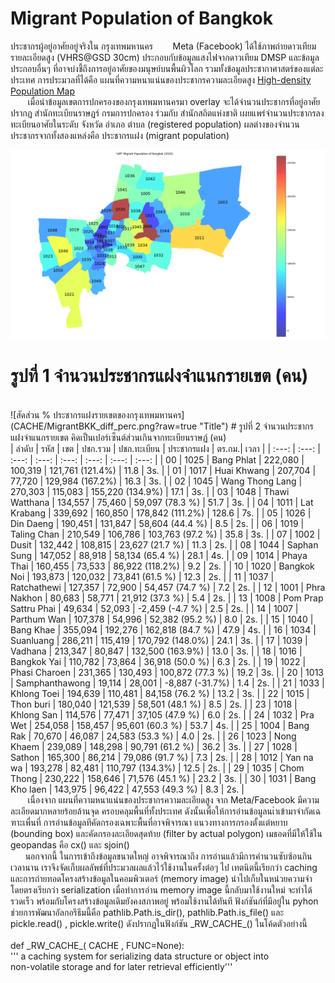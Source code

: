 # Migrant Population of Bangkok
ประชากรผู้อยู่อาศัยอยู่จริงใน กรุงเทพมหานคร
&nbsp;&nbsp;&nbsp;&nbsp;&nbsp;&nbsp; Meta (Facebook) ได้ใช้ภาพถ่ายดาวเทียมรายละเอียดสูง (VHRS@GSD 30cm) ประกอบกับข้อมูลแสงไฟจากดาวเทียม DMSP และข้อมูลประกอบอื่นๆ ที่อาจบ่งชี้ถึงการอยู่อาศัยของมนุษย์บนพื้นผิวโลก รวมทั้งข้อมูลประชากาศาสตร์ของแต่ละประเทศ การประมวลที่ได้คือ แผนที่ความหนาแน่นของประชากรความละเอียดสูง [High-density Population Map](https://dataforgood.facebook.com/dfg/tools/high-resolution-population-density-maps)<br/>
&nbsp;&nbsp;&nbsp;&nbsp;&nbsp;&nbsp; เมื่อนำข้อมูลเขตการปกครองของกรุงเทพมหานครมา overlay จะได้จำนวนประชากรที่อยู่อาศัยปรากฏ  สำนักทะเบียนราษฏร์ กรมการปกครอง ร่วมกับ สำนักสถิตแห่งชาติ เผยแพร่จำนวนประชากรลงทะเบียนอาศัยในระดับ จังหวัด อำเภอ ตำบล (registered population)  ผลต่างของจำนวนประชากรจากทั้งสองแหล่งคือ ประชากรแฝง (migrant population)
<br/>

![จำนวนประชากรแฝงรายเขตของกรุงเทพมหานคร](CACHE/MigrantBKK_diff.png?raw=true "Title")
# รูปที่ 1 จำนวนประชากรแฝงจำแนกรายเขต (คน)

<br/>
![สัดส่วน % ประชากรแฝงรายเขตของกรุงเทพมหานคร](CACHE/MigrantBKK_diff_perc.png?raw=true "Title")
# รูปที่ 2 จำนวนประชากรแฝงจำแนกรายเขต คิดเป็นเปอร์เซ็นต์ส่วนเกินจากทะเบียนราษฏ์ (คน)

<br/>
| ลำดับ | รหัส  |        เขต           |  ปชก.รวม | ปชก.ทะเบียน |   ประชากรแฝง    | ตร.กม.| เวลา |
| :---: | :---: | :---: | :---: | :---: | :---: | :---: | :---: | 
| 00 | 1025   | Bang Phlat           |  222,080 |  100,319 |  121,761 (121.4%) |  11.8 | 3s. |
| 01 | 1017   | Huai Khwang          |  207,704 |   77,720 |  129,984 (167.2%) |  16.3 | 3s. |
| 02 | 1045   | Wang Thong Lang      |  270,303 |  115,083 |  155,220 (134.9%) |  17.1 | 3s. |
| 03 | 1048   | Thawi Watthana       |  134,557 |   75,460 |   59,097 (78.3 %) |  51.7 | 3s. |
| 04 | 1011   | Lat Krabang          |  339,692 |  160,850 |  178,842 (111.2%) | 128.6 | 7s. |
| 05 | 1026   | Din Daeng            |  190,451 |  131,847 |   58,604 (44.4 %) |   8.5 | 2s. |
| 06 | 1019   | Taling Chan          |  210,549 |  106,786 |  103,763 (97.2 %) |  35.8 | 3s. |
| 07 | 1002   | Dusit                |  132,442 |  108,815 |   23,627 (21.7 %) |  11.3 | 2s. |
| 08 | 1044   | Saphan Sung          |  147,052 |   88,918 |   58,134 (65.4 %) |  28.1 | 4s. |
| 09 | 1014   | Phaya Thai           |  160,455 |   73,533 |   86,922 (118.2%) |   9.2 | 2s. |
| 10 | 1020   | Bangkok Noi          |  193,873 |  120,032 |   73,841 (61.5 %) |  12.3 | 2s. |
| 11 | 1037   | Ratchathewi          |  127,357 |   72,900 |   54,457 (74.7 %) |   7.2 | 2s. |
| 12 | 1001   | Phra Nakhon          |   80,683 |   58,771 |   21,912 (37.3 %) |   5.4 | 2s. |
| 13 | 1008   | Pom Prap Sattru Phai |   49,634 |   52,093 |   -2,459 (-4.7 %) |   2.5 | 2s. |
| 14 | 1007   | Parthum Wan          |  107,378 |   54,996 |   52,382 (95.2 %) |   8.0 | 2s. |
| 15 | 1040   | Bang Khae            |  355,094 |  192,276 |  162,818 (84.7 %) |  47.9 | 4s. |
| 16 | 1034   | Suanluang            |  286,211 |  115,419 |  170,792 (148.0%) |  24.1 | 3s. |
| 17 | 1039   | Vadhana              |  213,347 |   80,847 |  132,500 (163.9%) |  13.0 | 3s. |
| 18 | 1016   | Bangkok Yai          |  110,782 |   73,864 |   36,918 (50.0 %) |   6.3 | 2s. |
| 19 | 1022   | Phasi Charoen        |  231,365 |  130,493 |  100,872 (77.3 %) |  19.2 | 3s. |
| 20 | 1013   | Samphanthawong       |   19,114 |   28,001 |   -8,887 (-31.7%) |   1.4 | 2s. |
| 21 | 1033   | Khlong Toei          |  194,639 |  110,481 |   84,158 (76.2 %) |  13.2 | 3s. |
| 22 | 1015   | Thon buri            |  180,040 |  121,539 |   58,501 (48.1 %) |   8.5 | 2s. |
| 23 | 1018   | Khlong San           |  114,576 |   77,471 |   37,105 (47.9 %) |   6.0 | 2s. |
| 24 | 1032   | Pra Wet              |  254,058 |  158,457 |   95,601 (60.3 %) |  53.7 | 4s. |
| 25 | 1004   | Bang Rak             |   70,670 |   46,087 |   24,583 (53.3 %) |   4.0 | 2s. |
| 26 | 1023   | Nong Khaem           |  239,089 |  148,298 |   90,791 (61.2 %) |  36.2 | 3s. |
| 27 | 1028   | Sathon               |  165,300 |   86,214 |   79,086 (91.7 %) |   7.3 | 2s. |
| 28 | 1012   | Yan na wa            |  193,278 |   82,481 |  110,797 (134.3%) |  12.5 | 2s. |
| 29 | 1035   | Chom Thong           |  230,222 |  158,646 |   71,576 (45.1 %) |  23.2 | 3s. |
| 30 | 1031   | Bang Kho laen        |  143,975 |   96,422 |   47,553 (49.3 %) |   8.3 | 2s. |

<br/>
&nbsp;&nbsp;&nbsp;&nbsp;&nbsp;&nbsp; เนื่องจาก แผนที่ความหนาแน่นของประชากรความละเอียดสูง จาก Meta/Facebook มีความละเอียดมากหลายร้อยล้านจุด ครอบคลุมพื้นที่ทั้งประเทศ ดังนั้นเพื่อให้การอ่านข้อมูลนเำเข้ามาจำกัดเฉฑาะเพื่นที่ การอ่านข้อมูลทีคัดกรองเฉพาะพื้นที่อาจพิจารณา แนวงทางการกรองตั้งแต่หยาบ (bounding box) และคัดกรองละเอียดสุดท้าย (filter by actual polygon) เมธอดที่มีให้ใช้ใน geopandas คือ cx() และ sjoin() <br/>
&nbsp;&nbsp;&nbsp;&nbsp;&nbsp;&nbsp;นอกจากนี้ ในการเข้าถึงข้อมูลขนาดใหญ่ อาจพิจารณาถึง การอ่านแล้วมีการคำนวนซับซ้อนกินเวลานาน เราจึงจัดเก็บผลลัพธ์ที่ประมวลผลแล้วไว้ใช้งานในครั้งต่อๆ ไป เทตนิตนี้เรียกว่า caching และการถ่ายทอดโครงสร้างข้อมูลในคอมพิวเตอร์ (memory image) นำไปเก็บในหน่วยความจำโดยตรงเรียกว่า serialization เมื่อทำการอ่าน memory image นี้กลับมาใช้งานใหม่ จะทำได้รวดเร็ว พร้อมกับโครงสร้างข้อมูลเดิมยังคงสภาพอยู่ พร้อมใช้งานได้ทันที ฟังก์ชันก์ที่มีอยู่ใน pyhon ช่วยการพัฒนาอัลกอรึธึมนี้คือ pathlib.Path.is_dir(), pathlib.Path.is_file() และ  pickle.read()  , pickle.write() ดังปรากฏในฟังก์ชัน _RW_CACHE_() ในโค้ดตัวอย่างนี้<br/>
<br/>
def _RW_CACHE_( CACHE , FUNC=None): <br/>
    ''' a caching system for serializing data structure or object into <br/>
        non-volatile storage and for later retrieval efficiently'''  <br/>
        

